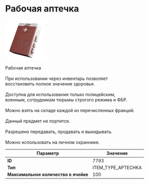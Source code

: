 # Рабочая аптечка

![Item Image](../img/7793.webp?raw=true)

Рабочая аптечка<br><br>При использовании через инвентарь позволяет<br>восстановить полное значение здоровья.<br><br>Доступна для использования только полицейским,<br>военным, сотрудникам тюрьмы строгого режима и ФБР.<br><br>Можно взять на складе каждой из перечисленных фракций.<br><br>Данный предмет не портится.<br><br>Разрешено передавать, продавать и выкидывать.<br><br>Можно использовать на личном охраннике.


| Параметр | Значение |
|----------|----------|
| **ID** | 7793 |
| **Тип** | ITEM_TYPE_APTECHKA |
| **Максимальное количество в ячейке** | 100 |

